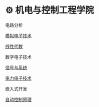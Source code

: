 # :gear: 机电与控制工程学院

电路分析

[模拟电子技术](./模拟电子技术.md)

[线性代数](./线性代数.md)

数字电子技术

[信号与系统](./信号与系统.md)

[电力电子技术](./电力电子技术.md)

嵌入式开发

[自动控制原理](./自动控制原理.md)

